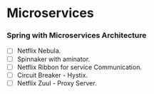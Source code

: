# Microservices
### Spring with Microservices Architecture

- [ ] Netflix Nebula.
- [ ] Spinnaker with aminator.
- [ ] Netflix Ribbon for service Communication.
- [ ] Circuit Breaker - Hystix.
- [ ] Netflix Zuul - Proxy Server. 

